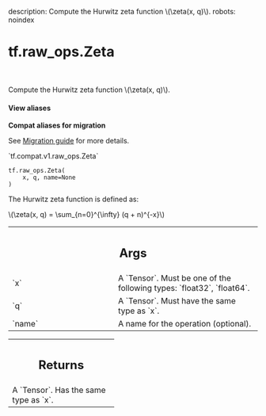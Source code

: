 description: Compute the Hurwitz zeta function \\(\zeta(x, q)\\).
robots: noindex

# tf.raw_ops.Zeta

<!-- Insert buttons and diff -->

<table class="tfo-notebook-buttons tfo-api nocontent" align="left">

</table>



Compute the Hurwitz zeta function \\(\zeta(x, q)\\).


<section class="expandable">
  <h4 class="showalways">View aliases</h4>
  <p>
<b>Compat aliases for migration</b>
<p>See
<a href="https://www.tensorflow.org/guide/migrate">Migration guide</a> for
more details.</p>
<p>`tf.compat.v1.raw_ops.Zeta`</p>
</p>
</section>

<pre class="devsite-click-to-copy prettyprint lang-py tfo-signature-link">
<code>tf.raw_ops.Zeta(
    x, q, name=None
)
</code></pre>



<!-- Placeholder for "Used in" -->

The Hurwitz zeta function is defined as:


\\(\zeta(x, q) = \sum_{n=0}^{\infty} (q + n)^{-x}\\)

<!-- Tabular view -->
 <table class="responsive fixed orange">
<colgroup><col width="214px"><col></colgroup>
<tr><th colspan="2"><h2 class="add-link">Args</h2></th></tr>

<tr>
<td>
`x`<a id="x"></a>
</td>
<td>
A `Tensor`. Must be one of the following types: `float32`, `float64`.
</td>
</tr><tr>
<td>
`q`<a id="q"></a>
</td>
<td>
A `Tensor`. Must have the same type as `x`.
</td>
</tr><tr>
<td>
`name`<a id="name"></a>
</td>
<td>
A name for the operation (optional).
</td>
</tr>
</table>



<!-- Tabular view -->
 <table class="responsive fixed orange">
<colgroup><col width="214px"><col></colgroup>
<tr><th colspan="2"><h2 class="add-link">Returns</h2></th></tr>
<tr class="alt">
<td colspan="2">
A `Tensor`. Has the same type as `x`.
</td>
</tr>

</table>


